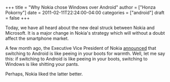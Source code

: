+++
title = "Why Nokia chose Windows over Android"
author = ["Honza Pokorny"]
date = 2011-02-11T22:24:00-04:00
categories = ["android"]
draft = false
+++

Today, we have all heard about the new deal struck between Nokia and Microsoft.
It is a major change in Nokia's strategy which will without a doubt affect the
smartphone market.

A few month ago, the Executive Vice President of Nokia [announced](http://www.mobilecrunch.com/2010/09/22/nokia-evp-anssi-vanjoki-switching-to-android-is-like-peeing-in-your-pants-for-warmth/) that
switching to Android is like peeing in your boots for warmth. Well, let me say
this: if switching to Android is like peeing in your boots, switching to
Windows is like shitting your pants.

Perhaps, Nokia liked the latter better.
